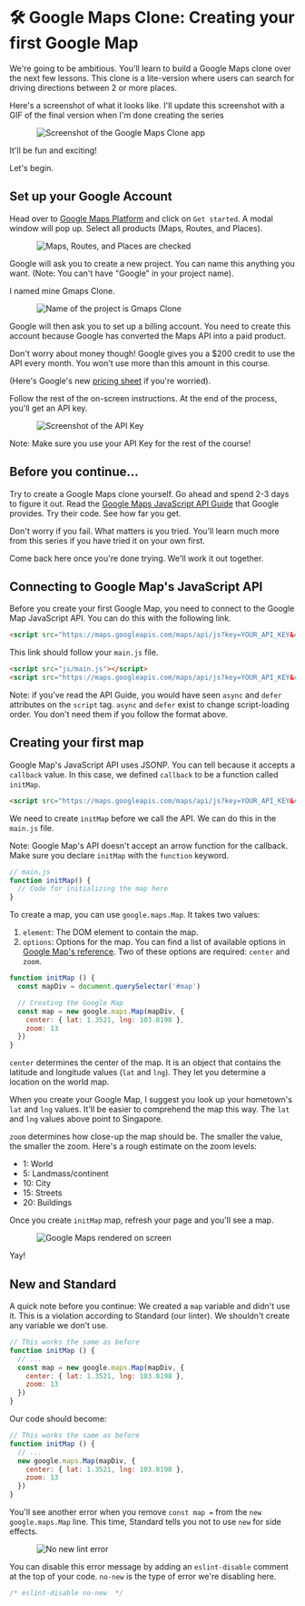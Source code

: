 # 🛠️ Google Maps Clone: Creating your first Google Map

We're going to be ambitious. You'll learn to build a Google Maps clone over the next few lessons. This clone is a lite-version where users can search for driving directions between 2 or more places.

Here's a screenshot of what it looks like. I'll update this screenshot with a GIF of the final version when I'm done creating the series

<figure>
  <img src="../../images/components/google-map/first-map/complete.png" alt="Screenshot of the Google Maps Clone app">
</figure>

It'll be fun and exciting!

Let's begin.

## Set up your Google Account

Head over to [Google Maps Platform][1] and click on `Get started`. A modal window will pop up. Select all products (Maps, Routes, and Places).

<figure>
  <img src="../../images/components/google-map/first-map/setup-1.png" alt="Maps, Routes, and Places are checked">
</figure>

Google will ask you to create a new project. You can name this anything you want. (Note: You can't have "Google" in your project name).

I named mine Gmaps Clone.

<figure>
  <img src="../../images/components/google-map/first-map/setup-2.png" alt="Name of the project is Gmaps Clone">
</figure>

Google will then ask you to set up a billing account. You need to create this account because Google has converted the Maps API into a paid product.

Don't worry about money though! Google gives you a $200 credit to use the API every month. You won't use more than this amount in this course.

(Here's Google's new [pricing sheet][2] if you're worried).

Follow the rest of the on-screen instructions. At the end of the process, you'll get an API key.

<figure>
  <img src="../../images/components/google-map/first-map/setup-3.png" alt="Screenshot of the API Key">
</figure>

Note: Make sure you use your API Key for the rest of the course!

## Before you continue...

Try to create a Google Maps clone yourself. Go ahead and spend 2-3 days to figure it out. Read the [Google Maps JavaScript API Guide][3] that Google provides. Try their code. See how far you get.

Don't worry if you fail. What matters is you tried. You'll learn much more from this series if you have tried it on your own first.

Come back here once you're done trying. We'll work it out together.

## Connecting to Google Map's JavaScript API

Before you create your first Google Map, you need to connect to the Google Map JavaScript API. You can do this with the following link.

```html
<script src="https://maps.googleapis.com/maps/api/js?key=YOUR_API_KEY&callback=initMap"></script>
```

This link should follow your `main.js` file.

```html
<script src="js/main.js"></script>
<script src="https://maps.googleapis.com/maps/api/js?key=YOUR_API_KEY&callback=initMap"></script>
```

Note: if you've read the API Guide, you would have seen `async` and `defer` attributes on the `script` tag. `async` and `defer` exist to change script-loading order. You don't need them if you follow the format above.

## Creating your first map

Google Map's JavaScript API uses JSONP. You can tell because it accepts a `callback` value. In this case, we defined `callback` to be a function called `initMap`.

```html
<script src="https://maps.googleapis.com/maps/api/js?key=YOUR_API_KEY&callback=initMap"></script>
```

We need to create `initMap` before we call the API. We can do this in the `main.js` file.

Note: Google Map's API doesn't accept an arrow function for the callback. Make sure you declare `initMap` with the `function` keyword.

```js
// main.js
function initMap() {
  // Code for initializing the map here
}
```

To create a map, you can use `google.maps.Map`. It takes two values:

1. `element`: The DOM element to contain the map.
2. `options`: Options for the map. You can find a list of available options in [Google Map's reference][4]. Two of these options are required: `center` and `zoom`.

```js
function initMap () {
  const mapDiv = document.querySelector('#map')

  // Creating the Google Map
  const map = new google.maps.Map(mapDiv, {
    center: { lat: 1.3521, lng: 103.8198 },
    zoom: 13
  })
}
```

`center` determines the center of the map. It is an object that contains the latitude and longitude values (`lat` and `lng`). They let you determine a location on the world map.

When you create your Google Map, I suggest you look up your hometown's `lat` and `lng` values. It'll be easier to comprehend the map this way. The `lat` and `lng` values above point to Singapore.

`zoom` determines how close-up the map should be. The smaller the value, the smaller the zoom. Here's a rough estimate on the zoom levels:

- 1: World
- 5: Landmass/continent
- 10: City
- 15: Streets
- 20: Buildings

Once you create `initMap` map, refresh your page and you'll see a map.

<figure>
  <img src="../../images/components/google-map/first-map/map.png" alt="Google Maps rendered on screen">
</figure>

Yay!

## New and Standard

A quick note before you continue: We created a `map` variable and didn't use it. This is a violation according to Standard (our linter). We shouldn't create any variable we don't use.

```js
// This works the same as before
function initMap () {
  // ...
  const map = new google.maps.Map(mapDiv, {
    center: { lat: 1.3521, lng: 103.8198 },
    zoom: 13
  })
}
```

Our code should become:

```js
// This works the same as before
function initMap () {
  // ...
  new google.maps.Map(mapDiv, {
    center: { lat: 1.3521, lng: 103.8198 },
    zoom: 13
  })
}
```

You'll see another error when you remove `const map =` from the `new google.maps.Map` line. This time, Standard tells you not to use `new` for side effects.

<figure>
  <img src="../../images/components/google-map/first-map/lint-error.png" alt="No new lint error">
</figure>

You can disable this error message by adding an `eslint-disable` comment at the top of your code. `no-new` is the type of error we're disabling here.

```js
/* eslint-disable no-new  */
```

[1]:	https://cloud.google.com/maps-platform/ "Google Maps Platform"
[2]:	https://cloud.google.com/maps-platform/pricing/sheet/?_ga=2.76981909.1042725295.1540612648-1483132270.1518666609
[3]:	https://developers.google.com/maps/documentation/javascript/tutorial "Google Maps JavaScript API Guide"
[4]:	https://developers.google.com/maps/documentation/javascript/reference/map#MapOptions "Google Map MapOptions interface"
